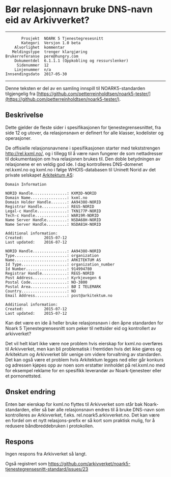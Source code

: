 Bør relasjonnavn bruke DNS-navn eid av Arkivverket?
===================================================

 ------------------  ---------------------------------
           Prosjekt  NOARK 5 Tjenestegresesnitt
           Kategori  Versjon 1.0 beta
        Alvorlighet  kommentar
       Meldingstype  trenger klargjøring
    Brukerreferanse  pere@hungry.com
        Dokumentdel  6.1.1.1 (Oppkobling og ressurslenker)
         Sidenummer  12
        Linjenummer  n/a
    Innsendingsdato  2017-05-30
 ------------------  ---------------------------------

Denne teksten er del av en samling innspill til NOARK5-standarden
tilgjengelig fra [https://github.com/petterreinholdtsen/noark5-tester/](https://github.com/petterreinholdtsen/noark5-tester/).

Beskrivelse
-----------

Dette gjelder de fleste sider i spesifikasjonen for
tjenestegrensesnittet, fra side 12 og utover, da relasjonsnavn er
definert for alle klasser, kodelister og operasjoner.

De offisielle relasjonsnavnene i spesifikasjonen starter med
tekststrengen http://rel.kxml.no/, og i tillegg til å være navn
fungerer de som nettadresser til dokumentasjon om hva relasjonen
brukes til.  Den doble betydningen av relasjonene er en veldig god
ide.  I dag kontrolleres DNS-domenet rel.kxml.no og kxml.no i følge
WHOIS-databasen til Uninett Norid av det private selskapet [Arkitektum
AS](https://w2.brreg.no/enhet/sok/detalj.jsp?orgnr=914994780):

```
Domain Information

NORID Handle...............: KXM3D-NORID
Domain Name................: kxml.no
Domain Holder Handle.......: AA9438O-NORID
Registrar Handle...........: REG5-NORID
Legal-c Handle.............: TKN177P-NORID
Tech-c Handle..............: WAR19R-NORID
Name Server Handle.........: NSDA68H-NORID
Name Server Handle.........: NSDA81H-NORID

Additional information:
Created:         2015-07-12
Last updated:    2016-07-12

NORID Handle...............: AA9438O-NORID
Type.......................: organization
Name.......................: ARKITEKTUM AS
Id Type....................: organization_number
Id Number..................: 914994780
Registrar Handle...........: REG5-NORID
Post Address...............: Kyrkjevegen 6
Postal Code................: NO-3800
Postal Area................: BØ I TELEMARK
Country....................: NO
Email Address..............: post@arkitektum.no

Additional information:
Created:         2015-07-12
Last updated:    2015-07-12
```

Kan det være en ide å heller bruke relasjonsnavn i den åpne standarden
for Noark 5 Tjenestegrensesnitt som peker til nettsider eid og
kontrollert av arkivverket?

Det vil helt klart ikke være noe problem hvis eierskap for kxml.no
overføres til Arkivverket, men kan bli problematisk i fremtiden hvis
det ikke gjøres og Arkitektum og Arkivverket blir uenige om videre
forvaltning av standarden.  Det kan også være et problem hvis
Arkitektum legges ned eller går konkurs og adressen kjøpes opp av noen
som erstatter innholdet på rel.kxml.no med for eksempel reklame for en
spesifikk leverandør av Noark-tjenesteer eller et pornonettsted.

Ønsket endring
--------------

Enten bør eierskap for kxml.no flyttes til Arkivverket som står bak
Noark-standarden, eller så bør alle relasjonsnavn endres til å bruke
DNS-navn som kontrolleres av Arkivverket,
f.eks. rel.noark5.arkivverket.no.  Det kan være en fordel om et nytt
relasjons-prefix er så kort som praktisk mulig, for å redusere
båndbreddebruken i protokollen.

Respons
-------

Ingen respons fra Arkivverket så langt.

Også registrert som
https://github.com/arkivverket/noark5-tjenestegrensesnitt-standard/issues/23
